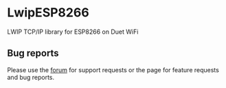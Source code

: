 # LwipESP8266

LWIP TCP/IP library for ESP8266 on Duet WiFi

## Bug reports

Please use the [forum](https://forum.duet3d.com) for support requests or the [](https://github.com/Duet3D/RepRapFirmware/issues) page for feature requests and bug reports.
